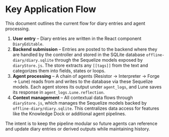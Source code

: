 # Key Application Flow

This document outlines the current flow for diary entries and agent processing.

1. **User entry** – Diary entries are written in the React component `DiaryEditable`.
2. **Backend submission** – Entries are posted to the backend where they are handled by the controller and stored in the SQLite database `offline-diary/diary.sqlite` through the Sequelize models exposed by `diaryStore.js`.
   The store extracts any `[[tags]]` from the text and categorizes them into fields, states or loops.
3. **Agent processing** – A chain of agents (Resistor → Interpreter → Forge → Lune) reads from and writes to the database via these Sequelize models. Each agent stores its output under `agent_logs`, and Lune saves its response in `agent_logs.Lune.reflection`.
4. **Context management** – All contextual data flows through `diaryStore.js`, which manages the Sequelize models backed by `offline-diary/diary.sqlite`. This centralizes data access for features like the Knowledge Dock or additional agent pipelines.

The intent is to keep the pipeline modular so future agents can reference and update diary entries or derived outputs while maintaining history.
